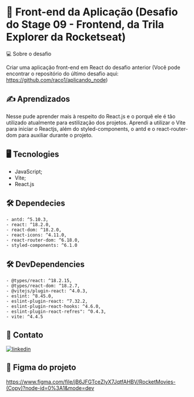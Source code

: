 # 🚀 Front-end da Aplicação (Desafio do Stage 09 - Frontend, da Trila Explorer da Rocketseat)

💻 Sobre o desafio

Criar uma aplicação front-end em React do desafio anterior (Você pode encontrar o repositório do último desafio aqui: https://github.com/raco1/aplicando_node)

## ✍️ Aprendizados

Nesse pude aprender mais à respeito do React.js e o porquê ele é tão utilizado atualmente para estilização dos projetos. 
Aprendi a utilizar o Vite para iniciar o Reactjs, além do styled-components, o antd e o react-router-dom para auxiliar durante o projeto.



## 🖥 Tecnologies

- JavaScript;
- Vite;
- React.js
## 🛠 Dependecies
    - antd: ^5.10.3,
    - react: ^18.2.0,
    - react-dom: ^18.2.0,
    - react-icons: ^4.11.0,
    - react-router-dom: ^6.18.0,
    - styled-components: ^6.1.0
  
  ## 🛠 DevDependencies
    - @types/react: ^18.2.15,
    - @types/react-dom: ^18.2.7,
    - @vitejs/plugin-react: ^4.0.3,
    - eslint: ^8.45.0,
    - eslint-plugin-react: ^7.32.2,
    - eslint-plugin-react-hooks: ^4.6.0,
    - eslint-plugin-react-refres": ^0.4.3,
    - vite: ^4.4.5
## 👋 Contato
[![linkedin](https://img.shields.io/badge/linkedin-0A66C2?style=for-the-badge&logo=linkedin&logoColor=white)](https://www.linkedin.com/in/rafael-coelho-reis-873181204/)


## 🎨 Figma do projeto
https://www.figma.com/file/jB6JFGTceZlyX7JqtfAHBV/RocketMovies-(Copy)?node-id=0%3A1&mode=dev
